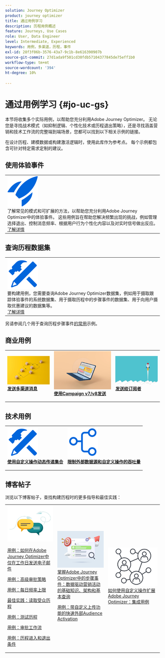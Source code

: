 ```yaml
---
solution: Journey Optimizer
product: journey optimizer
title: 通过用例学习
description: 历程用例概述
feature: Journeys, Use Cases
role: User, Data Engineer
level: Intermediate, Experienced
keywords: 用例，多渠道，历程，事件
exl-id: 28f3f06b-3576-43a7-9c1b-8e616390907b
source-git-commit: 27d1ada9f501cd30fdb57104377845de75eff1b0
workflow-type: tm+mt
source-wordcount: '394'
ht-degree: 10%

---
```


# 通过用例学习 {#jo-uc-gs}

本节将收集多个实际用例，以帮助您充分利用Adobe Journey Optimizer。 无论您是寻找战术模式（如抑制逻辑、个性化技术或历程退出策略），还是寻找涵盖营销和技术工作流的完整端到端场景，您都可以找到以下相关示例的链接。

在设计历程、建模数据或构建激活逻辑时，使用此库作为参考点。 每个示例都包含可针对特定需求定制的建议。


## 使用体验事件

<table style="table-layout:fixed">
<tr style="border: 0;">
  <td>
    <div>
    <a href="exp-event-lookup.md">
    <img alt="体验事件查找最佳实践" src="../assets/do-not-localize/icon-quick-start.svg" /></a> 
    <br>了解常见的模式和可扩展的方法，以帮助您充分利用Adobe Journey Optimizer中的体验事件。 这些用例旨在帮助您解决频繁出现的挑战，例如管理选择退出、控制消息频率、根据用户行为个性化内容以及对实时信号做出反应。
    </div>
      <div>
     <a href="exp-event-lookup.md">了解详情</a></div>
    </div>
  </td>
</tr>
</table>


## 查询历程数据集

<table style="table-layout:fixed">
<tr style="border: 0;">
  <td>
    <div>
    <a href="../data/datasets-query-examples.md">
    <img alt="查询样例" src="../assets/do-not-localize/icon-configure.svg"/></a> 
    <br>要构建用例，您需要查询Adobe Journey Optimizer数据集，例如用于摄取跟踪体验事件的系统数据集、用于摄取历程中的步骤事件的数据集、用于向用户摄取优惠建议的数据集等。
    </div>
      <div>
     <a href="../data/datasets-query-examples.md">了解详情</a></div>
    </div>
  </td>
</tr>
</table>

另请参阅几个用于查询历程步骤事件[的常用](../reports/query-examples.md)示例。


## 商业用例

<table style="table-layout:fixed"><tr style="border: 0;">
<td>
<a href="../building-journeys/journeys-uc.md">
<img alt="发送多渠道消息" src="../assets/do-not-localize/start-journey.jpeg">
</a>
<div>
<a href="../building-journeys/journeys-uc.md"><strong>发送多渠道消息</strong></a>
</div>
<p>
</td>
<td>
<a href="ajo-ac.md">
<img alt="使用营销活动发送消息" src="../assets/do-not-localize/start-interface.jpeg">
</a>
<div><a href="ajo-ac.md"><strong>使用Campaign v7/v8发送</strong>
</div>
<p>
</td>
<td>
<a href="message-to-subscribers-uc.md">
<img alt="向订阅者发送消息" src="../assets/do-not-localize/start-quick.png">
</a>
<div>
<a href="message-to-subscribers-uc.md"><strong>发送给订阅者</strong></a>
</div>
<p></td>
</tr></table>

## 技术用例

<table style="table-layout:fixed"><tr style="border: 0;">
<td>
<a href="collections.md">
<img alt="使用自定义操作动态传递集合" src="../assets/do-not-localize/icon-configure.svg">
</a>
<div>
<a href="collections.md"><strong>使用自定义操作动态传递集合</strong></a>
</div>
<p>
</td>
<td>
<a href="limit-throughput.md">
<img alt="使用外部数据源和自定义操作限制吞吐量" src="../assets/do-not-localize/icon-first-journey.svg">
</a>
<div><a href="limit-throughput.md"><strong>限制外部数据源和自定义操作的吞吐量</strong></a>
</div>
<p>
</td>
</tr></table>

## 博客帖子

浏览以下博客帖子，查找构建历程时的更多指导和最佳实践：

<table style="table-layout:fixed"><tr style="border: 0;">
<td>
<img alt="博客帖子" src="../assets/do-not-localize/community.jpeg">
<div>
<p><a href="https://experienceleaguecommunities.adobe.com/t5/journey-optimizer-blogs/how-to-send-emails-only-on-weekdays-in-adobe-journey-optimizer/ba-p/760400" target="_blank">用例：如何在Adobe Journey Optimizer中仅在工作日发送电子邮件</a></p>
<p><a href="https://experienceleaguecommunities.adobe.com/t5/journey-optimizer-blogs/advanced-approval-strategies-in-adobe-journey-optimizer/ba-p/761396" target="_blank">用例：高级审批策略</a></p>
<p><a href="https://experienceleaguecommunities.adobe.com/t5/journey-optimizer-blogs/elevate-customer-experience-with-daily-frequency-capping-in-ajo/ba-p/761510" target="_blank">用例：每日频率上限</a></p>
<p><a href="https://experienceleaguecommunities.adobe.com/t5/journey-optimizer-blogs/mastering-read-audience-journeys-in-adobe-journey-optimizer-a/ba-p/761445" target="_blank">最佳实践：读取受众历程</a></p>
<p><a href="https://experienceleaguecommunities.adobe.com/t5/journey-optimizer-blogs/from-plan-to-perfection-how-to-test-your-ajo-journeys-for-10/ba-p/761270" target="_blank">用例：测试历程</a></p>
<p><a href="https://experienceleaguecommunities.adobe.com/t5/journey-optimizer-blogs/deliver-with-confidence-approval-workflows-across-adobe-journey/ba-p/760900" target="_blank">用例：审批工作流</a></p>
<p><a href="https://experienceleaguecommunities.adobe.com/t5/journey-optimizer-blogs/mastering-journey-entry-and-exit-criteria-in-adobe-journey/ba-p/760958" target="_blank">用例：历程进入和退出条件</a></p>
</div>
<p>
</td>
<td>
<img alt="历程中的步骤事件" src="../assets/do-not-localize/list.jpeg">
<div>
<a href="https://experienceleaguecommunities.adobe.com/t5/journey-optimizer-blogs/mastering-step-events-in-adobe-journey-optimizer-fundamentals/ba-p/762024" target="_blank">掌握Adobe Journey Optimizer中的步骤事件：数据驱动营销活动的基础知识、架构和基本查询
</a>
<p><a href="https://experienceleaguecommunities.adobe.com/t5/journey-optimizer-blogs/fast-external-audience-activation-with-custom-upload/ba-p/761658" target="_blank">用例：带自定义上传功能的快速外部Audience Activation</a></p>
</div>
<p></td>
<td>
<img alt="自定义操作" src="../assets/do-not-localize/step-event.jpeg">
<div><a href="https://experienceleaguecommunities.adobe.com/t5/journey-optimizer-blogs/how-to-extend-adobe-journey-optimizer-with-custom-actions/ba-p/761323" target="_blank">如何使用自定义操作扩展Adobe Journey Optimizer：集成用例
</a>
</div>
<p></td>
</tr></table>